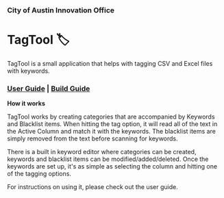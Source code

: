 ### City of Austin Innovation Office

# TagTool 🏷️

TagTool is a small application that helps with tagging CSV and Excel files with keywords. 

### [User Guide](userguide/README.md) | [Build Guide](buildguide/README.md)


**How it works**

TagTool works by creating categories that are accompanied by Keywords and Blacklist items. When hitting the tag option, it will read all of the text in the Active Column and match it with the keywords. The blacklist items are simply removed from the text before scanning for keywords. 

There is a built in keyword editor where categories can be created, keywords and blacklist items can be modified/added/deleted. Once the keywords are set up, it's as simple as selecting the column and hitting one of the tagging options.

For instructions on using it, please check out the user guide.
